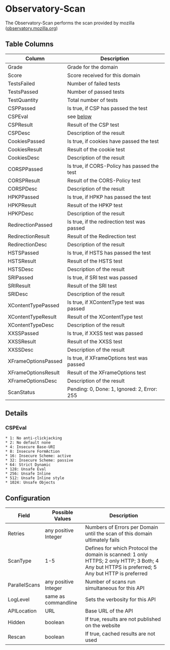 Observatory-Scan
============

The Observatory-Scan performs the scan provided by mozilla ([observatory.mozilla.org](https://observatory.mozilla.org))

## Table Columns

| Column |  Description |
| ----------- | ----------- |
| Grade |  Grade for the domain |
| Score | Score received for this domain |
| TestsFailed | Number of failed tests |
| TestsPassed | Number of passed tests |
| TestQuantity | Total number of tests |
| CSPPassed | Is true, if CSP has passed the test |
| CSPEval | see [below](#cspeval) |
| CSPResult | Result of the CSP test |
| CSPDesc | Description of the result|
| CookiesPassed | Is true, if cookies have passed the test |
| CookiesResult | Result of the cookie test |
| CookiesDesc | Description of the result|
| CORSPPassed | Is true, if CORS-Policy has passed the test |
| CORSPResult | Result of the CORS-Policy test |
| CORSPDesc | Description of the result|
| HPKPPassed | Is true, if HPKP has passed the test |
| HPKPResult | Result of the HPKP test |
| HPKPDesc | Description of the result|
| RedirectionPassed | Is true, if the redirection test was passed|
| RedirectionResult | Result of the  Redirection test |
| RedirectionDesc | Description of the result|
| HSTSPassed | Is true, if HSTS has passed the test |
| HSTSResult | Result of the HSTS test |
| HSTSDesc | Description of the result|
| SRIPassed | Is true, if SRI test was passed |
| SRIResult | Result of the SRI test |
| SRIDesc | Description of the result|
| XContentTypePassed | Is true, if XContentType test was passed |
| XContentTypeResult | Result of the XContentType test |
| XContentTypeDesc | Description of the result|
| XXSSPassed | Is true, if XXSS test was passed |
| XXSSResult | Result of the XXSS test |
| XXSSDesc | Description of the result|
| XFrameOptionsPassed | Is true, if XFrameOptions test was passed |
| XFrameOptionsResult | Result of the XFrameOptions test |
| XFrameOptionsDesc | Description of the result|
| ScanStatus | Pending: 0, Done: 1, Ignored: 2, Error: 255 |

 
## Details

<a name="cspeval"></a>

### CSPEval
    * 1: No anti-clickjacking
    * 2: No default none
    * 4: Insecure Base-URI
    * 8: Insecure FormAction
    * 16: Insecure Scheme: active
    * 32: Insecure Scheme: passive
    * 64: Strict Dynamic
    * 128: Unsafe Eval
    * 256: Unsafe Inline
    * 512: Unsafe Inline style
    * 1024: Unsafe Objects

## Configuration

| Field | Possible Values | Description |
| ----------- | ----------- | ----------- |
| Retries | any positive Integer | Numbers of Errors per Domain until the scan of this domain ultimately fails |
| ScanType | 1-5 | Defines for which Protocol the domain is scanned: 1 only HTTPS; 2 only HTTP; 3 Both; 4 Any but HTTPS is preferred; 5 Any but HTTP is preferred |
| ParallelScans | any positive Integer | Number of scans run simultaneous for this API |
| LogLevel | same as commandline | Sets the verbosity for this API |
| APILocation | URL | Base URL of the API |
| Hidden | boolean | If true, results are not published on the website |
| Rescan | boolean | If true, cached results are not used |
